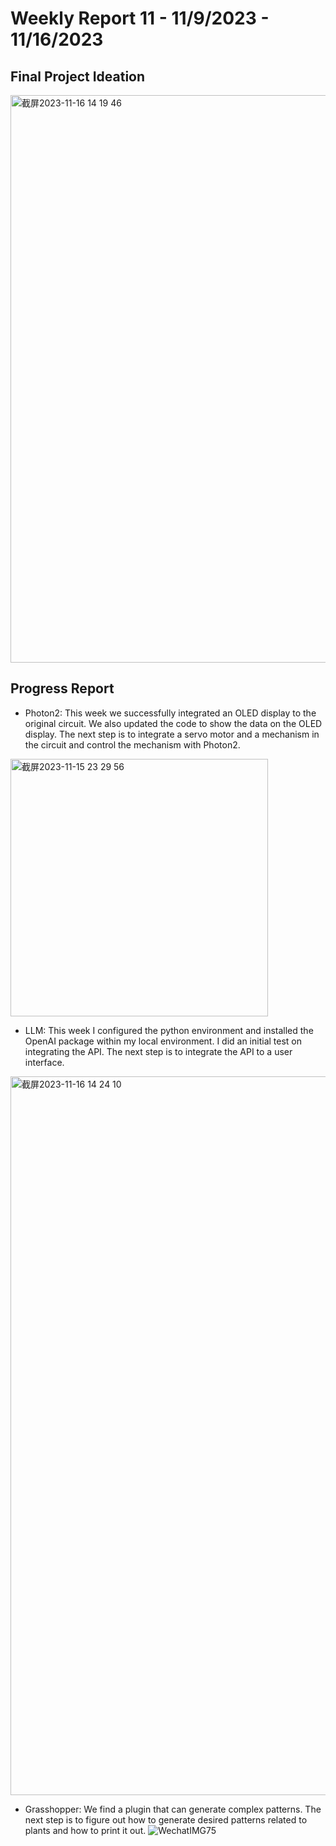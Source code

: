 # Weekly Report 11 - 11/9/2023 - 11/16/2023

## Final Project Ideation
<img width="908" alt="截屏2023-11-16 14 19 46" src="https://github.com/Berkeley-MDes/tdf-fa23-PikaG/assets/74200423/a36e8541-8970-496b-9241-48141226e84b">

## Progress Report
- Photon2: This week we successfully integrated an OLED display to the original circuit. We also updated the code to show the data on the OLED display. The next step is to integrate a servo motor and a mechanism in the circuit and control the mechanism with Photon2. 
<img width="412" alt="截屏2023-11-15 23 29 56" src="https://github.com/Berkeley-MDes/tdf-fa23-PikaG/assets/74200423/773a3941-aece-4deb-a341-23bd97fd9f6c">

- LLM: This week I configured the python environment and installed the OpenAI package within my local environment. I did an initial test on integrating the API. The next step is to integrate the API to a user interface.
<img width="1150" alt="截屏2023-11-16 14 24 10" src="https://github.com/Berkeley-MDes/tdf-fa23-PikaG/assets/74200423/5821f8c7-491b-49ea-a09d-716f78e741eb">

- Grasshopper: We find a plugin that can generate complex patterns. The next step is to figure out how to generate desired patterns related to plants and how to print it out.
![WechatIMG75](https://github.com/Berkeley-MDes/tdf-fa23-PikaG/assets/74200423/4df4ef29-dd65-4b41-9415-91f289477ddc)
